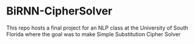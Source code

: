 # BiRNN-CipherSolver
This repo hosts a final project for an NLP class at the University of South Florida where the goal was to make Simple Substitution Cipher Solver 
